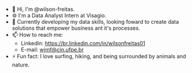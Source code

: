 - 👋 Hi, I'm @wilson-freitas.
- ⚙️ I'm a Data Analyst Intern at Visagio.
- 🌱 Currently developing my data skills, looking foward to create data solutions that empower business ant it's processes.
- 📫 How to reach me:
  - LinkedIn: https://br.linkedin.com/in/wilsonfreitas01
  - E-mail: wjmf@cin.ufpe.br
- ⚡ Fun fact: I love surfing, hiking, and being surrounded by animals and nature.

<!--
**wilson-freitas/wilson-freitas** is a ✨ _special_ ✨ repository because its `README.md` (this file) appears on your GitHub profile.

Here are some ideas to get you started:

- 🔭 I’m currently working on ...
- 🌱 I’m currently learning ...
- 👯 I’m looking to collaborate on ...
- 🤔 I’m looking for help with ...
- 💬 Ask me about ...
- 📫 How to reach me: ...
- 😄 Pronouns: ...
- ⚡ Fun fact: ...
-->
